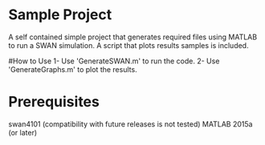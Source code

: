 # Sample Project
A self contained simple project that generates required files using MATLAB to run a SWAN simulation.
A script that plots results samples is included.

#How to Use
1- Use 'GenerateSWAN.m' to run the code.
2- Use 'GenerateGraphs.m' to plot the results.

# Prerequisites

swan4101 (compatibility with future releases is not tested)
MATLAB 2015a (or later)

